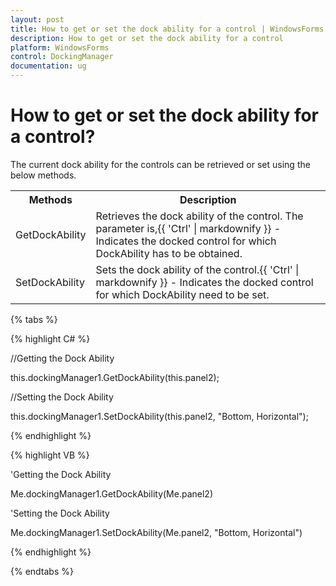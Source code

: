 ```yaml
---
layout: post
title: How to get or set the dock ability for a control | WindowsForms | Syncfusion®
description: How to get or set the dock ability for a control
platform: WindowsForms
control: DockingManager
documentation: ug
---
```


# How to get or set the dock ability for a control?

The current dock ability for the controls can be retrieved or set using the below methods.

<table>
<tr>
<th>
Methods</th><th>
Description</th></tr>
<tr>
<td>
GetDockAbility</td><td>
Retrieves the dock ability of the control. The parameter is,{{ 'Ctrl' | markdownify }} - Indicates the docked control for which DockAbility has to be obtained.</td></tr>
<tr>
<td>
SetDockAbility</td><td>
Sets the dock ability of the control.{{ 'Ctrl' | markdownify }} - Indicates the docked control for which DockAbility need to be set.</td></tr>
</table>


{% tabs %}

{% highlight C# %}


//Getting the Dock Ability

this.dockingManager1.GetDockAbility(this.panel2);


//Setting the Dock Ability

this.dockingManager1.SetDockAbility(this.panel2, "Bottom, Horizontal");

{% endhighlight %}


{% highlight VB %}


'Getting the Dock Ability

Me.dockingManager1.GetDockAbility(Me.panel2)


'Setting the Dock Ability

Me.dockingManager1.SetDockAbility(Me.panel2, "Bottom, Horizontal")


{% endhighlight %}

{% endtabs %}




